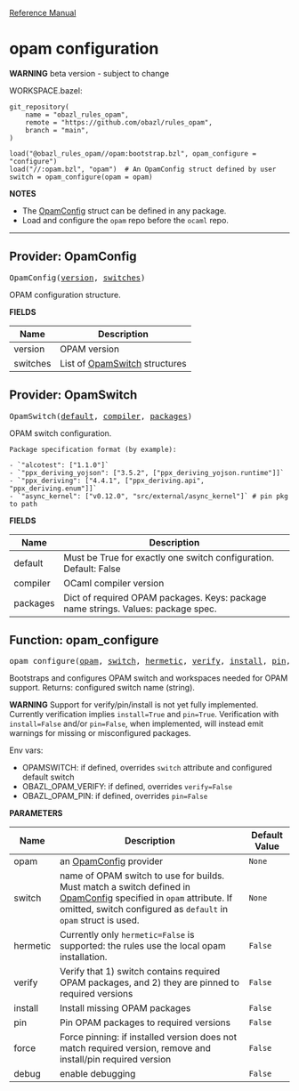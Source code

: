 [Reference Manual](index.md)

# opam configuration

**WARNING**  beta version - subject to change

WORKSPACE.bazel:

```
git_repository(
    name = "obazl_rules_opam",
    remote = "https://github.com/obazl/rules_opam",
    branch = "main",
)

load("@obazl_rules_opam//opam:bootstrap.bzl", opam_configure = "configure")
load("//:opam.bzl", "opam")  # An OpamConfig struct defined by user
switch = opam_configure(opam = opam)
```

**NOTES**

* The [OpamConfig](#opamconfig) struct can be defined in any package.
* Load and configure the `opam` repo before the `ocaml` repo.

----
<a id="#OpamConfig"></a>

## Provider: OpamConfig

<pre>
OpamConfig(<a href="#OpamConfig-version">version</a>, <a href="#OpamConfig-switches">switches</a>)
</pre>

OPAM configuration structure.

**FIELDS**


| Name  | Description |
| ------------- | ------------- |
| <a id="OpamConfig-version"></a>version |  OPAM version    |
| <a id="OpamConfig-switches"></a>switches |  List of [OpamSwitch](#opamswitch) structures    |


<a id="#OpamSwitch"></a>

## Provider: OpamSwitch

<pre>
OpamSwitch(<a href="#OpamSwitch-default">default</a>, <a href="#OpamSwitch-compiler">compiler</a>, <a href="#OpamSwitch-packages">packages</a>)
</pre>

OPAM switch configuration.

    Package specification format (by example):

    - `"alcotest": ["1.1.0"]`
    - `"ppx_deriving_yojson": ["3.5.2", ["ppx_deriving_yojson.runtime"]]`
    - `"ppx_deriving": ["4.4.1", ["ppx_deriving.api", "ppx_deriving.enum"]]`
    - `"async_kernel": ["v0.12.0", "src/external/async_kernel"]` # pin pkg to path

    

**FIELDS**


| Name  | Description |
| ------------- | ------------- |
| <a id="OpamSwitch-default"></a>default |  Must be True for exactly one switch configuration. Default: False    |
| <a id="OpamSwitch-compiler"></a>compiler |  OCaml compiler version    |
| <a id="OpamSwitch-packages"></a>packages |  Dict of required OPAM packages. Keys: package name strings. Values: package spec.    |


<a id="#opam_configure"></a>

## Function: opam_configure

<pre>
opam_configure(<a href="#opam_configure-opam">opam</a>, <a href="#opam_configure-switch">switch</a>, <a href="#opam_configure-hermetic">hermetic</a>, <a href="#opam_configure-verify">verify</a>, <a href="#opam_configure-install">install</a>, <a href="#opam_configure-pin">pin</a>, <a href="#opam_configure-force">force</a>, <a href="#opam_configure-debug">debug</a>)
</pre>

Bootstraps and configures OPAM switch and workspaces needed for OPAM support. Returns: configured switch name (string).

**WARNING** Support for verify/pin/install is not yet fully implemented. Currently verification implies `install=True` and `pin=True`.  Verification with `install=False` and/or `pin=False`, when implemented, will instead emit warnings for missing or misconfigured packages.

Env vars:

  - OPAMSWITCH: if defined, overrides `switch` attribute and configured default switch
  - OBAZL_OPAM_VERIFY: if defined, overrides `verify=False`
  - OBAZL_OPAM_PIN: if defined, overrides `pin=False`


**PARAMETERS**


| Name  | Description | Default Value |
| ------------- | ------------- | ------------- |
| <a id="opam_configure-opam"></a>opam |  an [OpamConfig](#provider-opamconfig) provider   |  <code>None</code> |
| <a id="opam_configure-switch"></a>switch |  name of OPAM switch to use for builds. Must match a switch defined in [OpamConfig](#provider-opamconfig) specified in <code>opam</code> attribute. If omitted, switch configured as <code>default</code> in <code>opam</code> struct is used.   |  <code>None</code> |
| <a id="opam_configure-hermetic"></a>hermetic |  Currently only <code>hermetic=False</code> is supported: the rules use the local opam installation.   |  <code>False</code> |
| <a id="opam_configure-verify"></a>verify |  Verify that 1) switch contains required OPAM packages, and 2) they are pinned to required versions   |  <code>False</code> |
| <a id="opam_configure-install"></a>install |  Install missing OPAM packages   |  <code>False</code> |
| <a id="opam_configure-pin"></a>pin |  Pin OPAM packages to required versions   |  <code>False</code> |
| <a id="opam_configure-force"></a>force |  Force pinning: if installed version does not match required version, remove and install/pin required version   |  <code>False</code> |
| <a id="opam_configure-debug"></a>debug |  enable debugging   |  <code>False</code> |


